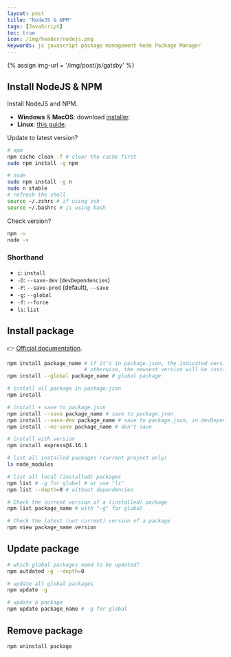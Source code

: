 ```yaml
---
layout: post
title: "NodeJS & NPM"
tags: [JavaScript]
toc: true
icon: /img/header/nodejs.png
keywords: js javascript package management Node Package Manager
---
```


{% assign img-url = '/img/post/js/gatsby' %}

## Install NodeJS & NPM

Install NodeJS and NPM.

- **Windows** & **MacOS**: download [installer](https://nodejs.org/en/download/).
- **Linux**: [this guide](https://github.com/nodesource/distributions/blob/master/README.md#installation-instructions).

Update to latest version?

``` bash
# npm
npm cache clean -f # clear the cache first
sudo npm install -g npm
```

``` bash
# node
sudo npm install -g n
sudo n stable
# refresh the shell
source ~/.zshrc # if using zsh
source ~/.bashrc # is using bash
```

Check version?

``` bash
npm -v
node -v
```

### Shorthand

<div class="two-columns-list" markdown="1">

- `i`: `install`
- `-D`: `--save-dev` (`devDependencies`)
- `-P`: `--save-prod` (default), `--save`
- `-g`: `--global`
- `-f`: `--force`
- `ls`: `list`
</div>

## Install package

👉 [Official documentation](https://docs.npmjs.com/cli/install#:~:text=Install%20the%20dependencies%20in%20the,json%20.).

``` bash
npm install package_name # if it's in package.json, the indicated version will be installed
                         # otherwise, the newsest version will be installed
npm install --global package_name # global package
```

``` bash
# install all package in package.json
npm install
```

``` bash
# install + save to package.json
npm install --save package_name # save to package.json
npm install --save-dev package_name # save to package.json, in devDependencies
npm install --no-save package_name # don't save
```

``` bash
# install with version
npm install express@4.16.1
```

``` bash
# list all installed packages (current project only)
ls node_modules
```

``` bash
# list all local (installed) packages
npm list # -g for globel # or use "ls"
npm list --depth=0 # without dependencies

# Check the current version of a (installed) package
npm list package_name # with "-g" for global

# Check the latest (not current) version of a package
npm view package_name version
```

## Update package

``` bash
# which global packages need to be updated?
npm outdated -g --depth=0

# update all global packages
npm update -g
```

``` bash
# update a package
npm update package_name # -g for global
```

## Remove package

``` bash
npm uninstall package
```